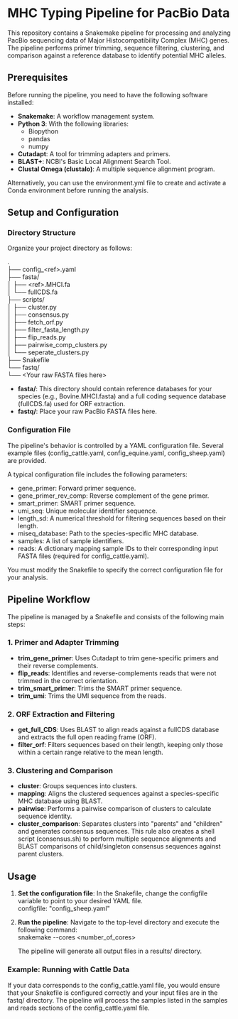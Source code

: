 # **MHC Typing Pipeline for PacBio Data**

This repository contains a Snakemake pipeline for processing and analyzing PacBio sequencing data of Major Histocompatibility Complex (MHC) genes. The pipeline performs primer trimming, sequence filtering, clustering, and comparison against a reference database to identify potential MHC alleles.

## **Prerequisites**

Before running the pipeline, you need to have the following software installed:

* **Snakemake**: A workflow management system.  
* **Python 3**: With the following libraries:  
  * Biopython  
  * pandas  
  * numpy  
* **Cutadapt**: A tool for trimming adapters and primers.  
* **BLAST+**: NCBI's Basic Local Alignment Search Tool.  
* **Clustal Omega (clustalo)**: A multiple sequence alignment program.

Alternatively, you can use the environment.yml file to create and activate a Conda environment before running the analysis.

## **Setup and Configuration**

### **Directory Structure**

Organize your project directory as follows:

.  
├── config\_\<ref\>.yaml  
├── fasta/  
│   ├── \<ref\>.MHCI.fa  
│   └── fullCDS.fa  
├── scripts/  
│   ├── cluster.py  
│   ├── consensus.py  
│   ├── fetch\_orf.py  
│   ├── filter\_fasta\_length.py  
│   ├── flip\_reads.py  
│   ├── pairwise\_comp\_clusters.py  
│   └── seperate\_clusters.py  
├── Snakefile  
└── fastq/  
    └── \<Your raw FASTA files here\>

* **fasta/**: This directory should contain reference databases for your species (e.g., Bovine.MHCI.fasta) and a full coding sequence database (fullCDS.fa) used for ORF extraction.  
* **fastq/**: Place your raw PacBio FASTA files here.

### **Configuration File**

The pipeline's behavior is controlled by a YAML configuration file. Several example files (config\_cattle.yaml, config\_equine.yaml, config\_sheep.yaml) are provided.

A typical configuration file includes the following parameters:

* gene\_primer: Forward primer sequence.  
* gene\_primer\_rev\_comp: Reverse complement of the gene primer.  
* smart\_primer: SMART primer sequence.  
* umi\_seq: Unique molecular identifier sequence.  
* length\_sd: A numerical threshold for filtering sequences based on their length.  
* miseq\_database: Path to the species-specific MHC database.  
* samples: A list of sample identifiers.  
* reads: A dictionary mapping sample IDs to their corresponding input FASTA files (required for config\_cattle.yaml).

You must modify the Snakefile to specify the correct configuration file for your analysis.

## **Pipeline Workflow**

The pipeline is managed by a Snakefile and consists of the following main steps:

### **1\. Primer and Adapter Trimming**

* **trim\_gene\_primer**: Uses Cutadapt to trim gene-specific primers and their reverse complements.  
* **flip\_reads**: Identifies and reverse-complements reads that were not trimmed in the correct orientation.  
* **trim\_smart\_primer**: Trims the SMART primer sequence.  
* **trim\_umi**: Trims the UMI sequence from the reads.

### **2\. ORF Extraction and Filtering**

* **get\_full\_CDS**: Uses BLAST to align reads against a fullCDS database and extracts the full open reading frame (ORF).  
* **filter\_orf**: Filters sequences based on their length, keeping only those within a certain range relative to the mean length.

### **3\. Clustering and Comparison**

* **cluster**: Groups sequences into clusters.  
* **mapping**: Aligns the clustered sequences against a species-specific MHC database using BLAST.  
* **pairwise**: Performs a pairwise comparison of clusters to calculate sequence identity.  
* **cluster\_comparison**: Separates clusters into "parents" and "children" and generates consensus sequences. This rule also creates a shell script (consensus.sh) to perform multiple sequence alignments and BLAST comparisons of child/singleton consensus sequences against parent clusters.

## **Usage**

1. **Set the configuration file**: In the Snakefile, change the configfile variable to point to your desired YAML file.  
   configfile: "config\_sheep.yaml"

2. **Run the pipeline**: Navigate to the top-level directory and execute the following command:  
   snakemake \--cores \<number\_of\_cores\>

   The pipeline will generate all output files in a results/ directory.

### **Example: Running with Cattle Data**

If your data corresponds to the config\_cattle.yaml file, you would ensure that your Snakefile is configured correctly and your input files are in the fastq/ directory. The pipeline will process the samples listed in the samples and reads sections of the config\_cattle.yaml file.
